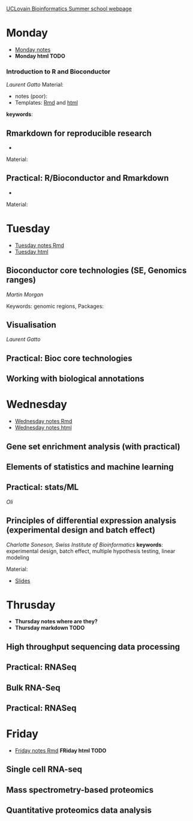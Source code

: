 [UCLovain Bioinformatics Summer school webpage](https://uclouvain-cbio.github.io/BSS2019/#course-material)

# Monday
* [Monday notes](https://github.com/tropicalberto/bioinf_summer_school/blob/master/monday.Rmd)
* **Monday html TODO**
### Introduction to R and Bioconductor 
*Laurent Gatto* 
Material: 
* notes (poor): 
* Templates: [Rmd]() and [html]()

**keywords**:

## Rmarkdown for reproducible research
*
Material:

## Practical: R/Bioconductor and Rmarkdown 
*
Material:

# Tuesday
* [Tuesday notes Rmd](https://github.com/tropicalberto/bioinf_summer_school/blob/master/tuesday.Rmd)
* [Tuesday html](https://github.com/tropicalberto/bioinf_summer_school/blob/master/tuesday.html)
## Bioconductor core technologies (SE, Genomics ranges) 
*Martin Morgan*

Keywords: genomic regions, 
Packages: 

## Visualisation
*Laurent Gatto*

## Practical: Bioc core technologies

## Working with biological annotations 

# Wednesday
* [Wednesday notes Rmd](https://github.com/tropicalberto/bioinf_summer_school/blob/master/wednesday.Rmd)
* [Wednesday notes html](https://github.com/tropicalberto/bioinf_summer_school/blob/master/wednesday.html)
## Gene set enrichment analysis (with practical) 

## Elements of statistics and machine learning

## Practical: stats/ML 
*Oli*

## Principles of differential expression analysis (experimental design and batch effect) 
*Charlotte Soneson, Swiss Institute of Bioinformatics*
**keywords**: experimental design, batch effect, multiple hypothesis testing, linear modeling

Material:
* [Slides](https://github.com/tropicalberto/bioinf_summer_school/blob/master/wed_6_ExperimentalDesign__DE.pdf)




# Thrusday
* **Thursday notes where are they?**
* **Thursday markdown TODO**
## High throughput sequencing data processing 

## Practical: RNASeq

## Bulk RNA-Seq 

## Practical: RNASeq

# Friday 
* [Friday notes Rmd](https://github.com/tropicalberto/bioinf_summer_school/blob/master/friday.Rmd) **FRiday html TODO**
## Single cell RNA-seq

## Mass spectrometry-based proteomics 

## Quantitative proteomics data analysis 
